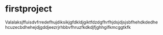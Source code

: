 # firstproject
Valalaksjffuisdvfrredefhujdiksikjgfdkldjgiktfdzdgfhrfhjdsjdjsjsbfhehdkdedhehcuzecbdhehejdjgddjeezrjrhbbvfhruzfkdkdjfjghhgifkmcggtkfk

